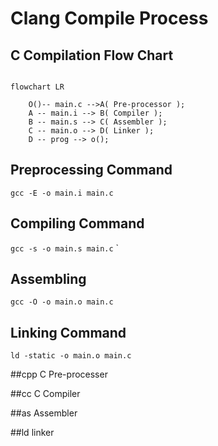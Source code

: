 # Clang Compile Process

## C Compilation Flow Chart
```mermaid

flowchart LR

	O()-- main.c -->A( Pre-processor );
	A -- main.i --> B( Compiler );
	B -- main.s --> C( Assembler );
	C -- main.o --> D( Linker );
	D -- prog --> o();

```

## Preprocessing Command  

`gcc -E -o main.i main.c`

## Compiling Command

`gcc -s -o main.s main.c`
`

## Assembling

`gcc -O -o main.o main.c`

## Linking  Command
`ld -static -o main.o main.c`

##cpp C Pre-processer

##cc C Compiler

##as Assembler

##ld linker
